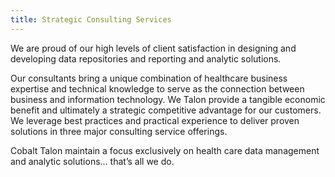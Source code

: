 ```yaml
---
title: Strategic Consulting Services
---
```


We are proud of our high levels of client satisfaction in designing and developing data repositories and reporting and analytic solutions.

Our consultants bring a unique combination of healthcare business expertise and technical knowledge to serve as the connection between business and information technology. We Talon provide a tangible economic benefit and ultimately a strategic competitive advantage for our customers. We leverage best practices and practical experience to deliver proven solutions in three major consulting service offerings.

Cobalt Talon maintain a focus exclusively on health care data management and analytic solutions… that’s all we do.

